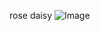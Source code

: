 rose
daisy
![Image](https://www.gardenzeus.com/wp-content/uploads/shutterstock_144180568-1-scaled.jpg)
